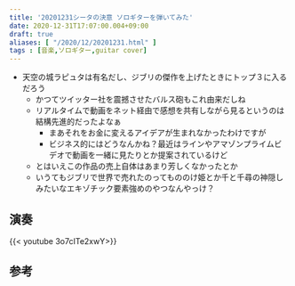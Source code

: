 ```yaml
---
title: '20201231シータの決意 ソロギターを弾いてみた'
date: 2020-12-31T17:07:00.004+09:00
draft: true
aliases: [ "/2020/12/20201231.html" ]
tags : [音楽,ソロギター,guitar cover]
---
```

- 天空の城ラピュタは有名だし、ジブリの傑作を上げたときにトップ３に入るだろう
  - かつてツイッター社を震撼させたバルス砲もこれ由来だしね
  - リアルタイムで動画をネット経由で感想を共有しながら見るというのは結構先進的だったよなぁ
    - まあそれをお金に変えるアイデアが生まれなかったわけですが
    - ビジネス的にはどうなんかね？最近はラインやアマゾンプライムビデオで動画を一緒に見たりとか提案されているけど
  - とはいえこの作品の売上自体はあまり芳しくなかったとか
  - いうてもジブリで世界で売れたのってもののけ姫とか千と千尋の神隠しみたいなエキゾチック要素強めのやつなんやっけ？
## 演奏

{{< youtube 3o7cITe2xwY>}}

## 参考
<div data-vc_mylinkbox_id="887689570"></div>